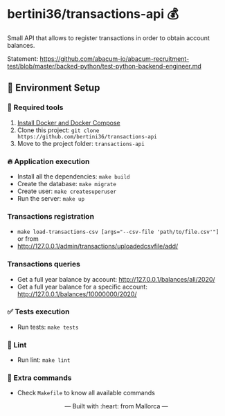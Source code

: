 # bertini36/transactions-api 💰
Small API that allows to register transactions in order to obtain account
balances.

Statement: https://github.com/abacum-io/abacum-recruitment-test/blob/master/backed-python/test-python-backend-engineer.md

## 🚀 Environment Setup

### 🐳 Required tools

1. [Install Docker and Docker Compose](https://www.docker.com/get-started)
2. Clone this project: `git clone https://github.com/bertini36/transactions-api`
3. Move to the project folder: `transactions-api`

### 🔥 Application execution

* Install all the dependencies: `make build`
* Create the database: `make migrate`
* Create user: `make createsuperuser`
* Run the server: `make up`

### Transactions registration

* `make load-transactions-csv [args="--csv-file 'path/to/file.csv'"]`
or from
* http://127.0.0.1/admin/transactions/uploadedcsvfile/add/

### Transactions queries

* Get a full year balance by account: http://127.0.0.1/balances/all/2020/
* Get a full year balance for a specific account: http://127.0.0.1/balances/10000000/2020/

### ✅ Tests execution

- Run tests: `make tests`

### 🔦 Lint

- Run lint: `make lint`

### 🤔 Extra commands 

- Check `Makefile` to know all available commands 

<p align="center">&mdash; Built with :heart: from Mallorca &mdash;</p>

